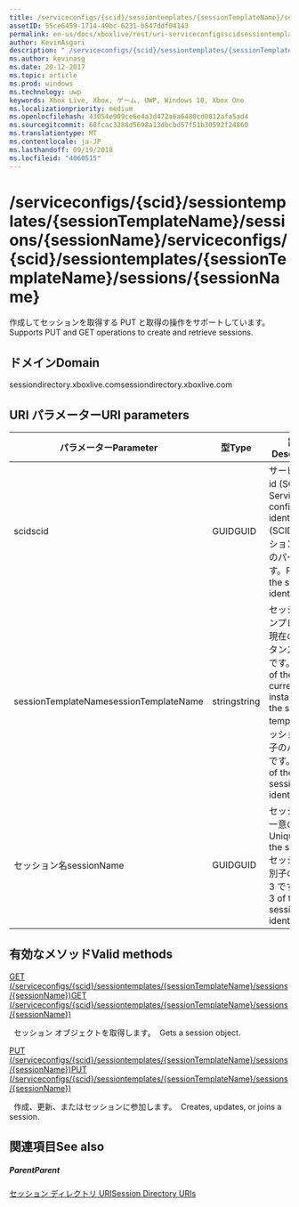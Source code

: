 ```yaml
---
title: /serviceconfigs/{scid}/sessiontemplates/{sessionTemplateName}/sessions/{sessionName}
assetID: 55ce6459-1714-49bc-6231-b547ddf04143
permalink: en-us/docs/xboxlive/rest/uri-serviceconfigsscidsessiontemplatessessiontemplatenamesessionssessionname.html
author: KevinAsgari
description: " /serviceconfigs/{scid}/sessiontemplates/{sessionTemplateName}/sessions/{sessionName}"
ms.author: kevinasg
ms.date: 20-12-2017
ms.topic: article
ms.prod: windows
ms.technology: uwp
keywords: Xbox Live, Xbox, ゲーム, UWP, Windows 10, Xbox One
ms.localizationpriority: medium
ms.openlocfilehash: 43054e909ce6e4a3d472a6a6480cd0812afa5ad4
ms.sourcegitcommit: 68fcac3288d5698a13dbcbd57f51b30592f24860
ms.translationtype: MT
ms.contentlocale: ja-JP
ms.lasthandoff: 09/19/2018
ms.locfileid: "4060515"
---
```

# <a name="serviceconfigsscidsessiontemplatessessiontemplatenamesessionssessionname"></a><span data-ttu-id="9f24b-104">/serviceconfigs/{scid}/sessiontemplates/{sessionTemplateName}/sessions/{sessionName}</span><span class="sxs-lookup"><span data-stu-id="9f24b-104">/serviceconfigs/{scid}/sessiontemplates/{sessionTemplateName}/sessions/{sessionName}</span></span>
<span data-ttu-id="9f24b-105">作成してセッションを取得する PUT と取得の操作をサポートしています。</span><span class="sxs-lookup"><span data-stu-id="9f24b-105">Supports PUT and GET operations to create and retrieve sessions.</span></span>
<a id="ID4EO"></a>


## <a name="domain"></a><span data-ttu-id="9f24b-106">ドメイン</span><span class="sxs-lookup"><span data-stu-id="9f24b-106">Domain</span></span>
<span data-ttu-id="9f24b-107">sessiondirectory.xboxlive.com</span><span class="sxs-lookup"><span data-stu-id="9f24b-107">sessiondirectory.xboxlive.com</span></span>  
<a id="ID4ET"></a>


## <a name="uri-parameters"></a><span data-ttu-id="9f24b-108">URI パラメーター</span><span class="sxs-lookup"><span data-stu-id="9f24b-108">URI parameters</span></span>

| <span data-ttu-id="9f24b-109">パラメーター</span><span class="sxs-lookup"><span data-stu-id="9f24b-109">Parameter</span></span>| <span data-ttu-id="9f24b-110">型</span><span class="sxs-lookup"><span data-stu-id="9f24b-110">Type</span></span>| <span data-ttu-id="9f24b-111">説明</span><span class="sxs-lookup"><span data-stu-id="9f24b-111">Description</span></span>|
| --- | --- | --- |
| <span data-ttu-id="9f24b-112">scid</span><span class="sxs-lookup"><span data-stu-id="9f24b-112">scid</span></span>| <span data-ttu-id="9f24b-113">GUID</span><span class="sxs-lookup"><span data-stu-id="9f24b-113">GUID</span></span>| <span data-ttu-id="9f24b-114">サービス構成 id (SCID)。</span><span class="sxs-lookup"><span data-stu-id="9f24b-114">Service configuration identifier (SCID).</span></span> <span data-ttu-id="9f24b-115">セッション識別子のパート 1 です。</span><span class="sxs-lookup"><span data-stu-id="9f24b-115">Part 1 of the session identifier.</span></span>|
| <span data-ttu-id="9f24b-116">sessionTemplateName</span><span class="sxs-lookup"><span data-stu-id="9f24b-116">sessionTemplateName</span></span>| <span data-ttu-id="9f24b-117">string</span><span class="sxs-lookup"><span data-stu-id="9f24b-117">string</span></span>| <span data-ttu-id="9f24b-118">セッション テンプレートの現在のインスタンスの名前です。</span><span class="sxs-lookup"><span data-stu-id="9f24b-118">Name of the current instance of the session template.</span></span> <span data-ttu-id="9f24b-119">セッション識別子のパート 2 です。</span><span class="sxs-lookup"><span data-stu-id="9f24b-119">Part 2 of the session identifier.</span></span>|
| <span data-ttu-id="9f24b-120">セッション名</span><span class="sxs-lookup"><span data-stu-id="9f24b-120">sessionName</span></span>| <span data-ttu-id="9f24b-121">GUID</span><span class="sxs-lookup"><span data-stu-id="9f24b-121">GUID</span></span>| <span data-ttu-id="9f24b-122">セッションの一意の ID。</span><span class="sxs-lookup"><span data-stu-id="9f24b-122">Unique ID of the session.</span></span> <span data-ttu-id="9f24b-123">セッション識別子のパート 3 です。</span><span class="sxs-lookup"><span data-stu-id="9f24b-123">Part 3 of the session identifier.</span></span>| 

<a id="ID4EBC"></a>


## <a name="valid-methods"></a><span data-ttu-id="9f24b-124">有効なメソッド</span><span class="sxs-lookup"><span data-stu-id="9f24b-124">Valid methods</span></span>

[<span data-ttu-id="9f24b-125">GET (/serviceconfigs/{scid}/sessiontemplates/{sessionTemplateName}/sessions/{sessionName})</span><span class="sxs-lookup"><span data-stu-id="9f24b-125">GET (/serviceconfigs/{scid}/sessiontemplates/{sessionTemplateName}/sessions/{sessionName})</span></span>](uri-serviceconfigsscidsessiontemplatessessiontemplatenamesessionssessionnameget.md)

<span data-ttu-id="9f24b-126">&nbsp;&nbsp;セッション オブジェクトを取得します。</span><span class="sxs-lookup"><span data-stu-id="9f24b-126">&nbsp;&nbsp;Gets a session object.</span></span>

[<span data-ttu-id="9f24b-127">PUT (/serviceconfigs/{scid}/sessiontemplates/{sessionTemplateName}/sessions/{sessionName})</span><span class="sxs-lookup"><span data-stu-id="9f24b-127">PUT (/serviceconfigs/{scid}/sessiontemplates/{sessionTemplateName}/sessions/{sessionName})</span></span>](uri-serviceconfigsscidsessiontemplatessessiontemplatenamesessionssessionnameput.md)

<span data-ttu-id="9f24b-128">&nbsp;&nbsp;作成、更新、またはセッションに参加します。</span><span class="sxs-lookup"><span data-stu-id="9f24b-128">&nbsp;&nbsp;Creates, updates, or joins a session.</span></span>

<a id="ID4EOC"></a>


## <a name="see-also"></a><span data-ttu-id="9f24b-129">関連項目</span><span class="sxs-lookup"><span data-stu-id="9f24b-129">See also</span></span>

<a id="ID4EQC"></a>


##### <a name="parent"></a><span data-ttu-id="9f24b-130">Parent</span><span class="sxs-lookup"><span data-stu-id="9f24b-130">Parent</span></span>

[<span data-ttu-id="9f24b-131">セッション ディレクトリ URI</span><span class="sxs-lookup"><span data-stu-id="9f24b-131">Session Directory URIs</span></span>](atoc-reference-sessiondirectory.md)
